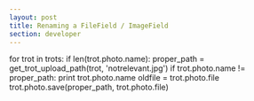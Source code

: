 ```yaml
---
layout: post
title: Renaming a FileField / ImageField
section: developer
---
```

for trot in trots:
  if len(trot.photo.name):
    proper_path = get_trot_upload_path(trot, 'notrelevant.jpg')
    if trot.photo.name != proper_path:
      print trot.photo.name
      oldfile = trot.photo.file
      trot.photo.save(proper_path, trot.photo.file)
